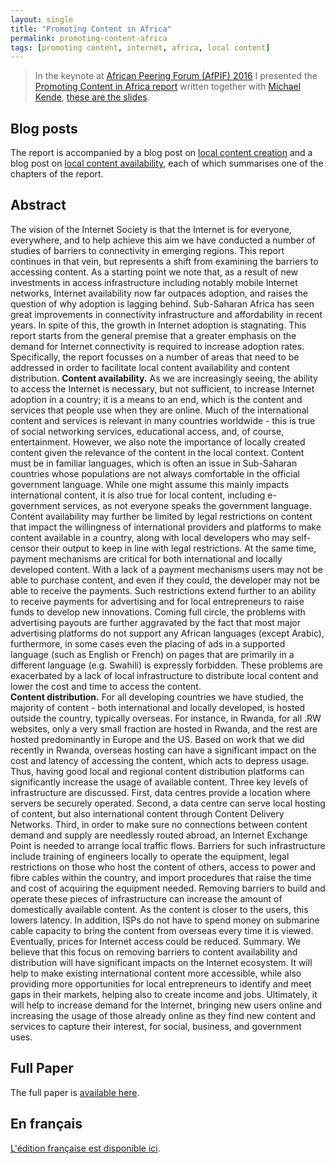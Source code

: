 ```yaml
---
layout: single
title: "Promoting Content in Africa"
permalink: promoting-content-africa
tags: [promoting content, internet, africa, local content]
---
```


> In the keynote at [African Peering Forum (AfPIF) 2016](http://www.eea-esem-congresses.org/) I presented the [Promoting Content in Africa report]() written together with [Michael Kende](https://www.internetsociety.org/who-we-are/people/mr-michael-kende), [these are the slides](www.slideshare.net/InternetSociety/keynote-speech-1-promoting-content-in-africa).

## Blog posts

The report is accompanied by a blog post on [local content creation](https://www.internetsociety.org/blog/africa-bureau/2016/08/local-content-local-languagues-matters) and a blog post on [local content availability](https://www.internetsociety.org/blog/africa-bureau/2016/08/content-infrastructure-new-bottleneck), each of which summarises one of the chapters of the report.

## Abstract
The vision of the Internet Society is that the Internet is for everyone, everywhere, and to help achieve this aim we have conducted a number of studies of barriers to connectivity in emerging regions. This report continues in that vein, but represents a shift from examining the barriers to accessing content. As a starting point we note that, as a result of new investments in access infrastructure including notably mobile Internet networks, Internet availability now far outpaces adoption, and raises the question of why adoption is lagging behind.
Sub-Saharan Africa has seen great improvements in connectivity infrastructure and affordability in recent years. In spite of this, the growth in Internet adoption is stagnating. This report starts from the general premise that a greater emphasis on the demand for Internet connectivity is required to increase adoption rates. Specifically, the report focusses on a number of areas that need to be addressed in order to facilitate local content availability and content distribution.
**Content availability.**  As we are increasingly seeing, the ability to access the Internet is necessary, but not sufficient, to increase Internet adoption in a country; it is a means to an end, which is the content and services that people use when they are online. Much of the international content and services is relevant in many countries worldwide - this is true of social networking services, educational access, and, of course, entertainment. However, we also note the importance of locally created content given the relevance of the content in the local context.
Content must be in familiar languages, which is often an issue in Sub-Saharan countries whose populations are not always comfortable in the official government language. While one might assume this mainly impacts international content, it is also true for local content, including e-government services, as not everyone speaks the government language. Content availability may further be limited by legal restrictions on content that impact the willingness of international providers and platforms to make content available in a country, along with local developers who may self-censor their output to keep in line with legal restrictions.
At the same time, payment mechanisms are critical for both international and locally developed content. With a lack of a payment mechanisms users may not be able to purchase content, and even if they could, the developer may not be able to receive the payments. Such restrictions extend further to an ability to receive payments for advertising and for local entrepreneurs to raise funds to develop new innovations. 
Coming full circle, the problems with advertising payouts are further aggravated by the fact that most major advertising platforms do not support any African languages (except Arabic), furthermore, in some cases even the placing of ads in a supported language (such as English or French) on pages that are primarily in a different language (e.g. Swahili) is expressly forbidden.
These problems are exacerbated by a lack of local infrastructure to distribute local content and lower the cost and time to access the content.  
**Content distribution.** For all developing countries we have studied, the majority of content - both international and locally developed, is hosted outside the country, typically overseas. For instance, in Rwanda, for all .RW websites, only a very small fraction are hosted in Rwanda, and the rest are hosted predominantly in Europe and the US. Based on work that we did recently in Rwanda, overseas hosting can have a significant impact on the cost and latency of accessing the content, which acts to depress usage. Thus, having good local and regional content distribution platforms can significantly increase the usage of available content.
Three key levels of infrastructure are discussed. First, data centres provide a location where servers be securely operated. Second, a data centre can serve local hosting of content, but also international content through Content Delivery Networks. Third, in order to make sure no connections between content demand and supply are needlessly routed abroad, an Internet Exchange Point is needed to arrange local traffic flows.
Barriers for such infrastructure include training of engineers locally to operate the equipment, legal restrictions on those who host the content of others, access to power and fibre cables within the country, and import procedures that raise the time and cost of acquiring the equipment needed.
Removing barriers to build and operate these pieces of infrastructure can increase the amount of domestically available content. As the content is closer to the users, this lowers latency. In addition, ISPs do not have to spend money on submarine cable capacity to bring the content from overseas every time it is viewed. Eventually, prices for Internet access could be reduced. 
Summary. We believe that this focus on removing barriers to content availability and distribution will have significant impacts on the Internet ecosystem. It will help to make existing international content more accessible, while also providing more opportunities for local entrepreneurs to identify and meet gaps in their markets, helping also to create income and jobs. Ultimately, it will help to increase demand for the Internet, bringing new users online and increasing the usage of those already online as they find new content and services to capture their interest, for social, business, and government uses.

## Full Paper

The full paper is [available here](http://www.internetsociety.org/doc/promoting-content-africa).

## En français

[L'édition française est disponible ici](http://www.internetsociety.org/fr/doc/susciter-l%E2%80%99int%C3%A9r%C3%AAt-pour-les-donn%C3%A9es-en-afrique).

